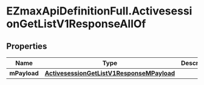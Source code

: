 # EZmaxApiDefinitionFull.ActivesessionGetListV1ResponseAllOf

## Properties

Name | Type | Description | Notes
------------ | ------------- | ------------- | -------------
**mPayload** | [**ActivesessionGetListV1ResponseMPayload**](ActivesessionGetListV1ResponseMPayload.md) |  | 


